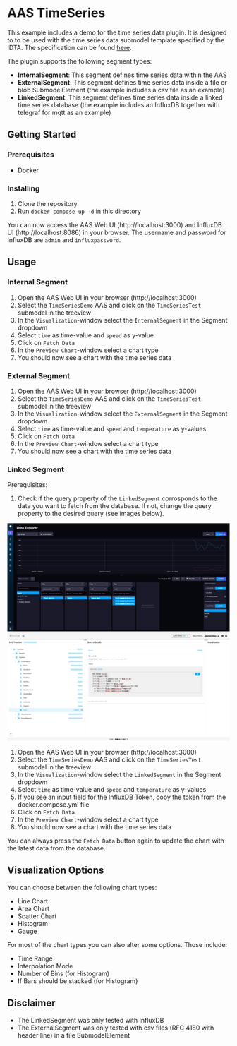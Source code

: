 # AAS TimeSeries

This example includes a demo for the time series data plugin. It is designed to to be used with the time series data submodel template specified by the IDTA. The specification can be found [here](https://industrialdigitaltwin.org/wp-content/uploads/2023/03/IDTA-02008-1-1_Submodel_TimeSeriesData.pdf).

The plugin supports the following segment types:

- **InternalSegment**: This segment defines time series data within the AAS
- **ExternalSegment**: This segment defines time series data inside a file or blob SubmodelElement (the example includes a csv file as an example)
- **LinkedSegment**: This segment defines time series data inside a linked time series database (the example includes an InfluxDB together with telegraf for mqtt as an example)

## Getting Started

### Prerequisites

- Docker

### Installing

1. Clone the repository
2. Run `docker-compose up -d` in this directory

You can now access the AAS Web UI (http://localhost:3000) and InfluxDB UI (http://localhost:8086) in your browser.
The username and password for InfluxDB are `admin` and `influxpassword`.

## Usage

### Internal Segment

1. Open the AAS Web UI in your browser (http://localhost:3000)
2. Select the `TimeSeriesDemo` AAS and click on the `TimeSeriesTest` submodel in the treeview
3. In the `Visualization`-window select the `InternalSegment` in the Segment dropdown
4. Select `time` as time-value and `speed` as y-value
5. Click on `Fetch Data`
6. In the `Preview Chart`-window select a chart type
7. You should now see a chart with the time series data

### External Segment

1. Open the AAS Web UI in your browser (http://localhost:3000)
2. Select the `TimeSeriesDemo` AAS and click on the `TimeSeriesTest` submodel in the treeview
3. In the `Visualization`-window select the `ExternalSegment` in the Segment dropdown
4. Select `time` as time-value and `speed` and `temperature` as y-values
5. Click on `Fetch Data`
6. In the `Preview Chart`-window select a chart type
7. You should now see a chart with the time series data

### Linked Segment

Prerequisites:

1. Check if the query property of the `LinkedSegment` corrosponds to the data you want to fetch from the database. If not, change the query property to the desired query (see images below).

![InfluxDB Data Explorer](../../Docs/Figs/InfluxDBQuery.png)
![AAS Web UI query property](../../Docs/Figs//AASWebUIQuery.png)

1. Open the AAS Web UI in your browser (http://localhost:3000)
2. Select the `TimeSeriesDemo` AAS and click on the `TimeSeriesTest` submodel in the treeview
3. In the `Visualization`-window select the `LinkedSegment` in the Segment dropdown
4. Select `time` as time-value and `speed` and `temperature` as y-values
5. If you see an input field for the InfluxDB Token, copy the token from the docker.compose.yml file
6. Click on `Fetch Data`
7. In the `Preview Chart`-window select a chart type
8. You should now see a chart with the time series data

You can always press the `Fetch Data` button again to update the chart with the latest data from the database.

## Visualization Options

You can choose between the following chart types:

- Line Chart
- Area Chart
- Scatter Chart
- Histogram
- Gauge

For most of the chart types you can also alter some options. Those include:

- Time Range
- Interpolation Mode
- Number of Bins (for Histogram)
- If Bars should be stacked (for Histogram)

## Disclaimer

- The LinkedSegment was only tested with InfluxDB
- The ExternalSegment was only tested with csv files (RFC 4180 with header line) in a file SubmodelElement